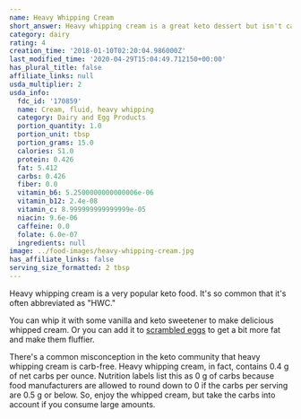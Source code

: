 ```yaml
---
name: Heavy Whipping Cream
short_answer: Heavy whipping cream is a great keto dessert but isn't carb-free.
category: dairy
rating: 4
creation_time: '2018-01-10T02:20:04.986000Z'
last_modified_time: '2020-04-29T15:04:49.712150+00:00'
has_plural_title: false
affiliate_links: null
usda_multiplier: 2
usda_info:
  fdc_id: '170859'
  name: Cream, fluid, heavy whipping
  category: Dairy and Egg Products
  portion_quantity: 1.0
  portion_unit: tbsp
  portion_grams: 15.0
  calories: 51.0
  protein: 0.426
  fat: 5.412
  carbs: 0.426
  fiber: 0.0
  vitamin_b6: 5.2500000000000006e-06
  vitamin_b12: 2.4e-08
  vitamin_c: 8.999999999999999e-05
  niacin: 9.6e-06
  caffeine: 0.0
  folate: 6.0e-07
  ingredients: null
image: ../food-images/heavy-whipping-cream.jpg
has_affiliate_links: false
serving_size_formatted: 2 tbsp
---
```


Heavy whipping cream is a very popular keto food. It's so common that it's often abbreviated as "HWC."

You can whip it with some vanilla and keto sweetener to make delicious whipped cream. Or you can add it to [scrambled eggs](/eggs) to get a bit more fat and make them fluffier.

There's a common misconception in the keto community that heavy whipping cream is carb-free. Heavy whipping cream, in fact, contains 0.4 g of net carbs per ounce. Nutrition labels list this as 0 g of carbs because food manufacturers are allowed to round down to 0 if the carbs per serving are 0.5 g or below. So, enjoy the whipped cream, but take the carbs into account if you consume large amounts.

